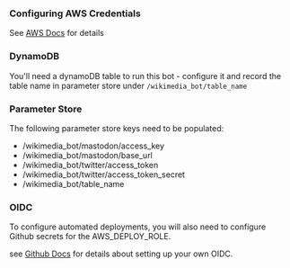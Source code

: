 ### Configuring AWS Credentials

See [AWS Docs](https://docs.aws.amazon.com/cli/latest/userguide/cli-configure-files.html) for details

### DynamoDB

You'll need a dynamoDB table to run this bot - configure it and record the table name in parameter store under `/wikimedia_bot/table_name`

### Parameter Store

The following parameter store keys need to be populated:

- /wikimedia_bot/mastodon/access_key
- /wikimedia_bot/mastodon/base_url
- /wikimedia_bot/twitter/access_token
- /wikimedia_bot/twitter/access_token_secret
- /wikimedia_bot/table_name

### OIDC

To configure automated deployments, you will also need to configure Github secrets for the AWS_DEPLOY_ROLE.

see [Github Docs](https://docs.github.com/en/actions/security-for-github-actions/security-hardening-your-deployments/configuring-openid-connect-in-amazon-web-services) for details about setting up your own OIDC.
